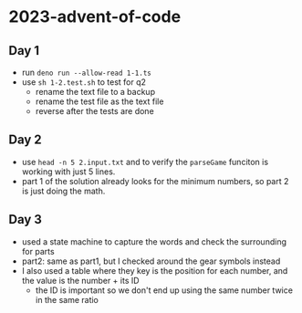 # 2023-advent-of-code

## Day 1

- run `deno run --allow-read 1-1.ts`
- use `sh 1-2.test.sh` to test for q2
    - rename the text file to a backup
    - rename the test file as the text file
    - reverse after the tests are done

## Day 2

- use `head -n 5 2.input.txt` and to verify the `parseGame` funciton is working with just 5 lines.
- part 1 of the solution already looks for the minimum numbers, so part 2 is just doing the math.

## Day 3

- used a state machine to capture the words and check the surrounding for parts
- part2: same as part1, but I checked around the gear symbols instead
- I also used a table where they key is the position for each number, and the value is the number + its ID
    - the ID is important so we don't end up using the same number twice in the same ratio

